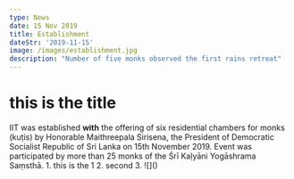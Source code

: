 ```yaml
---
type: News
date: 15 Nov 2019
title: Establishment
dateStr: '2019-11-15'
image: /images/establishment.jpg
description: "Number of five monks observed the first rains retreat"
---
```

# this is the title
 IIT was established **with** the offering of six residential chambers for monks (kuṭis) by Honorable Maithreepala Sirisena, the President of Democratic Socialist Republic of Sri Lanka on 15th November 2019. Event was participated by more than 25 monks of the Śrī Kaḷyāni Yogāshrama Saṃsthā. 1. this is the 1 2. second 3. !\[\]()

